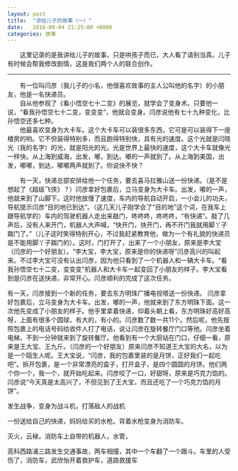 ```yaml
---
layout: post
title:  "讲给儿子的故事（一）"
date:   2016-09-04 21:25:00 +0800
categories: 故事
---
```

　　这里记录的是我讲给儿子的故事，只是哄孩子而已，大人看了请别当真。儿子有时候会帮我修改剧情，这是我们两个人的联合创作。
  
-------------------------------------------------------------------------------
  
　　有一位叫闫彦（我儿子的小名，他很喜欢故事的主人公叫他的名字）的小朋友，他是一名快递员。  
　　自从他参观了《看小悟空七十二变》的展览，就学会了变身术。只要他一说，“看我孙悟空七十二变，变变变”，他就会变身。闫彦说他有七十九种变化，比孙悟空还多七种。  
　　他最喜欢变身为大卡车。这个大卡车可以装很多东西，它可是可以装得下一座楼房的哟。它不但装得特别多，而且跑得特别快，具有光的速度。这个光就是闫晓光（我的名字）的光，就是阳光的光。光是世界上最快的速度，这个大卡车就像光一样快。从上海到威海，出发，嘟，到达。嘟的一声就到了。从上海到美国，出发，嘟嘟，到达，嘟嘟两声就到了。你说快不快？  

　　有一天，快递总部安排给他一个任务，要去喜马拉雅山送一份快递。（是不是想起了《超级飞侠》？）闫彦拿好包裹后，立马变身为大卡车。出发，嘟的一声，他就来到了山脚下。这时他放慢了速度，车内的导航自动开启，一小会儿的功夫，导航提示闫彦“目的地已到达”。（这几天儿子刚学会了“目的地”这个词，在我车上跟导航学的）车内的驾驶机器人走出来敲门，咚咚咚，咚咚咚，“有快递”。敲了几声后，没有人来开门，机器人大声喊，“快开门，快开门，再不开门我就用脚丫子踹门了。”（儿子这时笑得特别开心，不过我赶紧教育他，做为一个有礼貌的快递员是不能用脚丫子踹门的）。这时，门打开了，出来了一个小朋友，原来是李大宝（闫彦的一个好朋友）。“李大宝，李大宝，原来是你的快递呀”闫彦高兴的叫起来。不过李大宝可没有认出闫彦，因为他只看到了一个机器人和一辆大卡车。“看我孙悟空七十二变，变变变”机器人和大卡车一起变回了小朋友的样子。李大宝看到是闫彦在送快递，非常开心。闫彦顺利的完成了这次任务。  

有一天，闫彦接到一个新的任务，要去东方明珠广播电视塔送一份快递。 闫彦拿好包裹后，立马变身为大卡车。出发，嘟的一声，他就来到了东方明珠下面。这一次他先变成了小朋友的样子。他手里拿着快递，仰着头朝上看，东方明珠好高好高呀，上面有很多个圆球，有大的，有小的。闫彦数了数一共11个。然后呢，他先按照包裹上的电话号码给收件人打了电话，说让闫彦在旋转餐厅门口等他。闫彦坐着电梯，不到一分钟就来到了旋转餐厅。他看到有一个大厨站在门口，仔细一看，原来是王大宝、王九斤。（闫彦的一个好朋友）原来闫彦不知道王大宝的大名，以为是一个陌生人呢。王大宝说，“闫彦，我的包裹里装的是月饼，正好我们一起吃吧”。拆开包裹，是一个非常漂亮的盒子，打开盒子，是四个圆圆的月饼。他们两个你一个，我一个，就开始吃起来。闫彦咬了一口，好甜呀，原来是巧克力馅的。闫彦说“今天真是太高兴了，不但见到了王大宝，而且还吃了一个巧克力馅的月饼”。

发生战争，变身为战斗机，打落敌人的战机

一份送给自己的快递，妈妈给买的水枪。背着水枪变身为消防车。

灭火，云梯，消防车上自带的机器人，水管，

高科西路浦三路发生交通事故，两车相撞，其中一个车翻了一个跟斗。车里的人受伤了，消防车，武欣怡开着救护车，道路救援车


